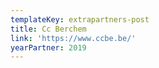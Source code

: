 ```yaml
---
templateKey: extrapartners-post
title: Cc Berchem
link: 'https://www.ccbe.be/'
yearPartner: 2019
---
```

